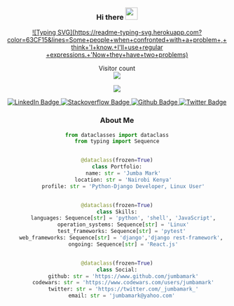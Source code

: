 <h3 align="center">
  Hi there
  <img src="https://media.giphy.com/media/hvRJCLFzcasrR4ia7z/giphy.gif" width="28">
</h3>

<div id="badges"  align="center">

[![Typing SVG](https://readme-typing-svg.herokuapp.com?color=63CF15&lines=Some+people+when+confronted+with+a+problem+,+think+'I+know.+I'll+use+regular +expressions.+'Now+they+have+two+problems)](https://git.io/typing-svg)
    
  </div>

<div id="badges"  align="center">
    

<p align="center"> 
  Visitor count<br>
  <img src="https://profile-counter.glitch.me/jumbamark/count.svg" />
</p>

<p align="center">            
<a href="https://github.com/jumbamark/github-readme-stats">
  <img align="center" src="https://github-readme-streak-stats.herokuapp.com/?user=jumbamark&theme=highcontrast" />
</a>
</p>

<div id="badges"  align="center">
  <a href="https://www.linkedin.com/in/jumbamark/">
    <img src="https://img.shields.io/badge/LinkedIn-blue?style=for-the-badge&logo=linkedin&logoColor=white" alt="LinkedIn Badge"/>
  </a>

  <a href="https://stackoverflow.com/users/17032431/jumba-mark">
    <img src="https://img.shields.io/badge/instagram-red?style=for-the-badge&logo=instagram&logoColor=white" alt="Stackoverflow Badge"/>
  </a>
    <a href="https://github.com/jumbamark/">
    <img src="https://img.shields.io/badge/reddit-red?style=for-the-badge&logo=reddit&logoColor=white" alt="Github Badge"/>
  </a>
  <a href="https://twitter.com/_jumbamark_">
    <img src="https://img.shields.io/badge/Twitter-blue?style=for-the-badge&logo=twitter&logoColor=white" alt="Twitter Badge"/>
  </a>
</div>

### About Me
```python
from dataclasses import dataclass
from typing import Sequence


@dataclass(frozen=True)
class Portfolio:
    name: str = 'Jumba Mark'
    location: str = 'Nairobi Kenya'
    profile: str = 'Python-Django Developer, Linux User'


@dataclass(frozen=True)
class Skills:
    languages: Sequence[str] = 'python', 'shell', 'JavaScript',
    operation_systems: Sequence[str] = 'Linux'
    test_frameworks: Sequence[str] = 'pytest' 
    web_frameworks: Sequence[str] = 'django','django rest-framework', 'react.js'
    ongoing: Sequence[str] = 'React.js'


@dataclass(frozen=True)
class Social:
    github: str = 'https://www.github.com/jumbamark'
    codewars: str = 'https://www.codewars.com/users/jumbamark'
    twitter: str = 'https://twitter.com/_jumbamark_'
    email: str = 'jumbamark@yahoo.com' 
```



